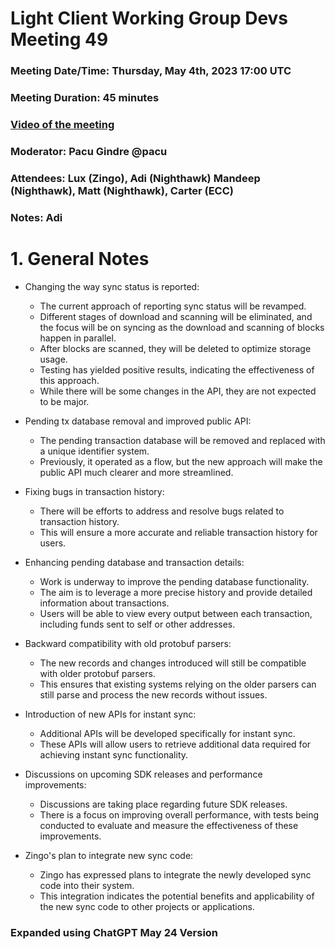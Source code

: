 # Light Client Working Group Devs Meeting 49
### Meeting Date/Time: Thursday, May 4th, 2023 17:00 UTC
### Meeting Duration: 45 minutes
### [Video of the meeting](not-recorded)
### Moderator: Pacu Gindre @pacu
### Attendees: Lux (Zingo), Adi (Nighthawk) Mandeep (Nighthawk), Matt (Nighthawk), Carter (ECC)
### Notes: Adi

# 1. General Notes
* Changing the way sync status is reported:
  - The current approach of reporting sync status will be revamped.
  - Different stages of download and scanning will be eliminated, and the focus will be on syncing as the download and scanning of blocks happen in parallel.
  - After blocks are scanned, they will be deleted to optimize storage usage.
  - Testing has yielded positive results, indicating the effectiveness of this approach.
  - While there will be some changes in the API, they are not expected to be major.

* Pending tx database removal and improved public API:
  - The pending transaction database will be removed and replaced with a unique identifier system.
  - Previously, it operated as a flow, but the new approach will make the public API much clearer and more streamlined.

* Fixing bugs in transaction history:
  - There will be efforts to address and resolve bugs related to transaction history.
  - This will ensure a more accurate and reliable transaction history for users.

* Enhancing pending database and transaction details:
  - Work is underway to improve the pending database functionality.
  - The aim is to leverage a more precise history and provide detailed information about transactions.
  - Users will be able to view every output between each transaction, including funds sent to self or other addresses.

* Backward compatibility with old protobuf parsers:
  - The new records and changes introduced will still be compatible with older protobuf parsers.
  - This ensures that existing systems relying on the older parsers can still parse and process the new records without issues.

* Introduction of new APIs for instant sync:
  - Additional APIs will be developed specifically for instant sync.
  - These APIs will allow users to retrieve additional data required for achieving instant sync functionality.

* Discussions on upcoming SDK releases and performance improvements:
  - Discussions are taking place regarding future SDK releases.
  - There is a focus on improving overall performance, with tests being conducted to evaluate and measure the effectiveness of these improvements.

* Zingo's plan to integrate new sync code:
  - Zingo has expressed plans to integrate the newly developed sync code into their system.
  - This integration indicates the potential benefits and applicability of the new sync code to other projects or applications.

### Expanded using ChatGPT May 24 Version